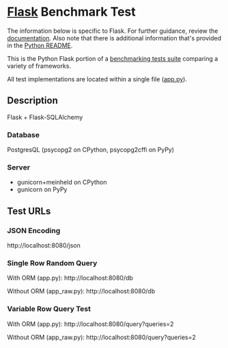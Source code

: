 # [Flask](http://flask.pocoo.org/) Benchmark Test

The information below is specific to Flask. For further guidance, 
review the [documentation](https://github.com/TechEmpower/FrameworkBenchmarks/wiki). 
Also note that there is additional information that's provided in 
the [Python README](../).

This is the Python Flask portion of a [benchmarking tests suite](../../) 
comparing a variety of frameworks.

All test implementations are located within a single file 
([app.py](app.py)).

## Description

Flask + Flask-SQLAlchemy

### Database

PostgresQL (psycopg2 on CPython, psycopg2cffi on PyPy)

### Server

* gunicorn+meinheld on CPython
* gunicorn on PyPy

## Test URLs
### JSON Encoding 

http://localhost:8080/json

### Single Row Random Query

With ORM (app.py):
    http://localhost:8080/db

Without ORM (app_raw.py):
    http://localhost:8080/db

### Variable Row Query Test 

With ORM (app.py):
    http://localhost:8080/query?queries=2

Without ORM (app_raw.py):
    http://localhost:8080/query?queries=2
